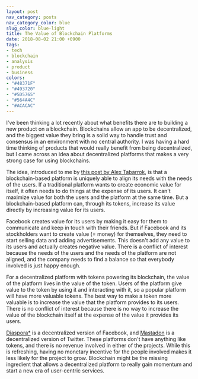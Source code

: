 ```yaml
---
layout: post
nav_category: posts
nav_category_color: blue
slug_color: blue-light
title: The Value of Blockchain Platforms
date: 2018-08-02 21:00 +0900
tags:
- tech
- blockchain
- analysis
- product
- business
colors:
- "#48371F"
- "#493720"
- "#5D5765"
- "#564A4C"
- "#ACACAC"
---
```


I've been thinking a lot recently about what benefits there are to building a new product on a blockchain. Blockchains allow an app to be decentralized, and the biggest value they bring is a solid way to handle trust and consensus in an environment with no central authority. I was having a hard time thinking of products that would really benefit from being decentralized, but I came across an idea about decentralized platforms that makes a very strong case for using blockchains.

The idea, introduced to me by [this post by Alex Tabarrok](https://marginalrevolution.com/marginalrevolution/2018/06/blockchains-opportunity-commons.html), is that a blockchain-based platform is uniquely able to align its needs with the needs of the users. If a traditional platform wants to create economic value for itself, it often needs to do things at the expense of its users. It can't maximize value for both the users and the platform at the same time. But a blockchain-based platform can, through its tokens, increase its value directly by increasing value for its users. 

Facebook creates value for its users by making it easy for them to communicate and keep in touch with their friends. But if Facebook and its stockholders want to create value (= money) for themselves, they need to start selling data and adding advertisements. This doesn't add any value to its users and actually creates negative value. There is a conflict of interest because the needs of the users and the needs of the platform are not aligned, and the company needs to find a balance so that everybody involved is just happy enough. 

For a decentralized platform with tokens powering its blockchain, the value of the platform lives in the value of the token. Users of the platform give value to the token by using it and interacting with it, so a popular platform will have more valuable tokens. The best way to make a token more valuable is to increase the value that the platform provides to its users. There is no conflict of interest because there is no way to increase the value of the blockchain itself at the expense of the value it provides its users.

[Diaspora\*](https://diasporafoundation.org/) is a decentralized version of Facebook, and [Mastadon](https://joinmastodon.org/) is a decentralized version of Twitter. These platforms don't have anything like tokens, and there is no revenue involved in either of the projects. While this is refreshing, having no monetary incentive for the people involved makes it less likely for the project to grow. Blockchain might be the missing ingredient that allows a decentralized platform to really gain momentum and start a new era of user-centric services.
